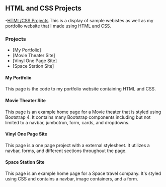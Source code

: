 ## HTML and CSS Projects
-[HTML/CSS Projects](https://github.com/Itz-Djin/Tech-Academy-Projects/tree/main/HTML_%26_CSS)
This is a display of sample webistes as well as my portfolio website that I made using HTML and CSS.
### Projects
- [My Portfolio]
- [Movie Theater Site]
- [Vinyl One Page Site]
- [Space Station Site]
#### My Portfolio
This page is the code to my portfolio website containing HTML and CSS. 
#### Movie Theater Site
This page is an example home page for a Movie theater that is styled using Bootstrap 4. It contains many Bootstrap components including but not limited to a navbar, jumbotron, form, cards, and dropdowns.
#### Vinyl One Page Site
This page is a one page project with a external stylesheet. It utilizes a navbar, forms, and different sections throughout the page.
#### Space Station Site
This page is an example home page for a Space travel company. It's styled using CSS and contains a navbar, image containers, and a form.
